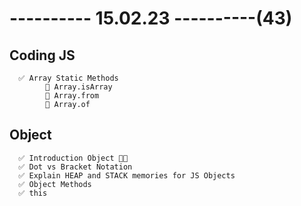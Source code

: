 # ---------- 15.02.23 ----------(43)

## Coding JS

      ✅ Array Static Methods
            🔷 Array.isArray
            🔷 Array.from
            🔷 Array.of

## Object

      ✅ Introduction Object 👍🏻
      ✅ Dot vs Bracket Notation
      ✅ Explain HEAP and STACK memories for JS Objects
      ✅ Object Methods
      ✅ this

